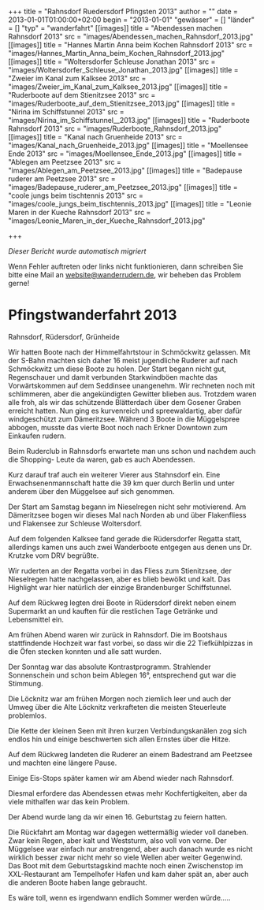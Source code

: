 +++
title = "Rahnsdorf Ruedersdorf Pfingsten 2013"
author = ""
date = 2013-01-01T01:00:00+02:00
begin = "2013-01-01"
"gewässer" = []
"länder" = []
"typ" = "wanderfahrt"
[[images]]
title = "Abendessen machen Rahnsdorf 2013"
src = "images/Abendessen_machen_Rahnsdorf_2013.jpg"
[[images]]
title = "Hannes Martin Anna beim Kochen Rahnsdorf 2013"
src = "images/Hannes_Martin_Anna_beim_Kochen_Rahnsdorf_2013.jpg"
[[images]]
title = "Woltersdorfer Schleuse Jonathan 2013"
src = "images/Woltersdorfer_Schleuse_Jonathan_2013.jpg"
[[images]]
title = "Zweier im Kanal zum Kalksee 2013"
src = "images/Zweier_im_Kanal_zum_Kalksee_2013.jpg"
[[images]]
title = "Ruderboote auf dem Stienitzsee 2013"
src = "images/Ruderboote_auf_dem_Stienitzsee_2013.jpg"
[[images]]
title = "Nirina im Schiffstunnel  2013"
src = "images/Nirina_im_Schiffstunnel__2013.jpg"
[[images]]
title = "Ruderboote Rahnsdorf 2013"
src = "images/Ruderboote_Rahnsdorf_2013.jpg"
[[images]]
title = "Kanal nach Gruenheide 2013"
src = "images/Kanal_nach_Gruenheide_2013.jpg"
[[images]]
title = "Moellensee Ende 2013"
src = "images/Moellensee_Ende_2013.jpg"
[[images]]
title = "Ablegen am Peetzsee 2013"
src = "images/Ablegen_am_Peetzsee_2013.jpg"
[[images]]
title = "Badepause ruderer am Peetzsee 2013"
src = "images/Badepause_ruderer_am_Peetzsee_2013.jpg"
[[images]]
title = "coole jungs beim tischtennis 2013"
src = "images/coole_jungs_beim_tischtennis_2013.jpg"
[[images]]
title = "Leonie Maren in der Kueche Rahnsdorf 2013"
src = "images/Leonie_Maren_in_der_Kueche_Rahnsdorf_2013.jpg"

+++


*Dieser Bericht wurde automatisch migriert*

Wenn Fehler auftreten oder links nicht funktionieren, dann schreiben Sie bitte eine Mail an website@wanderrudern.de, wir beheben das Problem gerne!



# Pfingstwanderfahrt 2013


Rahnsdorf, Rüdersdorf, Grünheide

Wir hatten Boote nach der Himmelfahrtstour in Schmöckwitz gelassen. Mit der S-Bahn machten sich daher 16 meist jugendliche Ruderer auf nach Schmöckwitz um diese Boote zu holen. Der Start begann nicht gut, Regenschauer und damit verbunden Starkwindböen machte das Vorwärtskommen auf dem Seddinsee unangenehm. Wir rechneten noch mit schlimmeren, aber die angekündigten Gewitter blieben aus. Trotzdem waren alle froh, als wir das schützende Blätterdach über dem Gosener Graben erreicht hatten. Nun ging es kurvenreich und spreewaldartig, aber dafür windgeschützt zum Dämeritzsee. Während 3 Boote in die Müggelspree abbogen, musste das vierte Boot noch nach Erkner Downtown zum Einkaufen rudern.

Beim Ruderclub in Rahnsdorfs erwartete man uns schon und nachdem auch die Shopping- Leute da waren, gab es auch Abendessen.

Kurz darauf traf auch ein weiterer Vierer aus Stahnsdorf ein. Eine Erwachsenenmannschaft hatte die 39 km quer durch Berlin und unter anderem über den Müggelsee auf sich genommen.

Der Start am Samstag begann im Nieselregen nicht sehr motivierend. Am Dämeritzsee bogen wir dieses Mal nach Norden ab und über Flakenfliess und Flakensee zur Schleuse Woltersdorf.

Auf dem folgenden Kalksee fand gerade die Rüdersdorfer Regatta statt, allerdings kamen uns auch zwei Wanderboote entgegen aus denen uns Dr. Krutzke vom DRV begrüßte.

Wir ruderten an der Regatta vorbei in das Fliess zum Stienitzsee, der Nieselregen hatte nachgelassen, aber es blieb bewölkt und kalt. Das Highlight war hier natürlich der einzige Brandenburger Schiffstunnel.

Auf dem Rückweg legten drei Boote in Rüdersdorf direkt neben einem Supermarkt an und kauften für die restlichen Tage Getränke und Lebensmittel ein.

Am frühen Abend waren wir zurück in Rahnsdorf. Die im Bootshaus stattfindende Hochzeit war fast vorbei, so dass wir die 22 Tiefkühlpizzas in die Öfen stecken konnten und alle satt wurden.

Der Sonntag war das absolute Kontrastprogramm. Strahlender Sonnenschein und schon beim Ablegen 16°, entsprechend gut war die Stimmung.

Die Löcknitz war am frühen Morgen noch ziemlich leer und auch der Umweg über die Alte Löcknitz verkrafteten die meisten Steuerleute problemlos.

Die Kette der kleinen Seen mit ihren kurzen Verbindungskanälen zog sich endlos hin und einige beschwerten sich allen Ernstes über die Hitze.

Auf dem Rückweg landeten die Ruderer an einem Badestrand am Peetzsee und machten eine längere Pause.

Einige Eis-Stops später kamen wir am Abend wieder nach Rahnsdorf.

Diesmal erfordere das Abendessen etwas mehr Kochfertigkeiten, aber da viele mithalfen war das kein Problem.

Der Abend wurde lang da wir einen 16. Geburtstag zu feiern hatten.

Die Rückfahrt am Montag war dagegen wettermäßig wieder voll daneben. Zwar kein Regen, aber kalt und Weststurm, also voll von vorne. Der Müggelsee war einfach nur anstrengend, aber auch danach wurde es nicht wirklich besser zwar nicht mehr so viele Wellen aber weiter Gegenwind. Das Boot mit dem Geburtstagskind machte noch einen Zwischenstop im XXL-Restaurant am Tempelhofer Hafen und kam daher spät an, aber auch die anderen Boote haben lange gebraucht.

Es wäre toll, wenn es irgendwann endlich Sommer werden würde.....